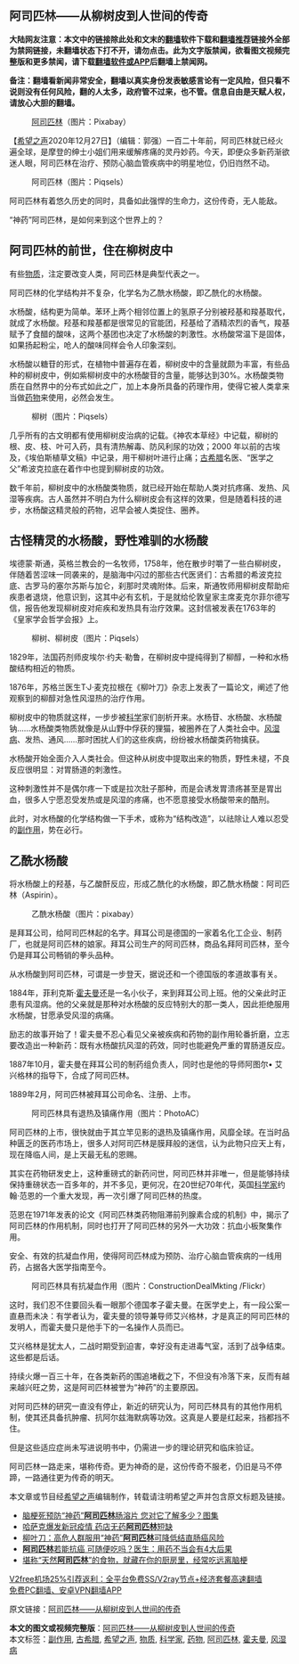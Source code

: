  <h2>阿司匹林——从柳树皮到人世间的传奇</h2> <p class="notice"><b>大陆网友注意：本文中的链接除此处和文末的<a href="https://github.com/bannedbook/fanqiang" >翻墙</a>软件下载和<a href="https://github.com/killgcd/justmysocks/blob/master/README.md">翻墙推荐</a>链接外全部为禁网链接，未翻墙状态下打不开，请勿点击。此为文字版禁闻，欲看图文视频完整版和更多禁闻，请下载<a href="https://github.com/bannedbook/fanqiang">翻墙软件或APP</a>后翻墙上禁闻网。</p><p>备注：翻墙看新闻非常安全，翻墙以真实身份发表敏感言论有一定风险，但只看不说则没有任何风险，翻的人太多，政府管不过来，也不管。信息自由是天赋人权，请放心大胆的翻墙。</b></p>  <div class="entry"> <figure><figcaption><a href="https://www.bannedbook.org/bnews/tag/%E9%98%BF%E5%8F%B8%E5%8C%B9%E6%9E%97/" class="st_tag internal_tag" rel="tag" title="标签 阿司匹林 下的日志">阿司匹林</a>（图片：Pixabay）</figcaption></figure> <p>【<span class='wp_keywordlink_affiliate'><a href="https://www.soundofhope.org" title="希望之声" target="_blank">希望之声</a></span>2020年12月27日】（编辑：郭强）一百二十年前，阿司匹林就已经火遍全球，是摩登的绅士小姐们用来缓解疼痛的灵丹妙药。今天，即便众多新药渐欲迷人眼，阿司匹林在治疗、预防心脑血管疾病中的明星地位，仍旧岿然不动。</p> <figure><figcaption>阿司匹林（图片：Piqsels）</figcaption></figure> <p>阿司匹林有着悠久历史的同时，具备如此强悍的生命力，这份传奇，无人能敌。</p> <p>“神药”阿司匹林，是如何来到这个世界上的？</p> <h2>阿司匹林的前世，住在柳树皮中</h2> <p>有些<a href="https://www.bannedbook.org/bnews/tag/%E7%89%A9%E8%B4%A8/" class="st_tag internal_tag" rel="tag" title="标签 物质 下的日志">物质</a>，注定要改变人类，阿司匹林是典型代表之一。</p> <p>阿司匹林的化学结构并不复杂，化学名为乙酰水杨酸，即乙酰化的水杨酸。</p> <p>水杨酸，结构更为简单。苯环上两个相邻位置上的氢原子分别被羟基和羧基取代，就成了水杨酸。羟基和羧基都是很常见的官能团，羟基给了酒精浓烈的香气，羧基赋予了食醋的酸味，这两个基团也决定了水杨酸的刺激性。水杨酸常温下是固体，如果扬起粉尘，呛人的酸味同样会令人印象深刻。</p> <p>水杨酸以糖苷的形式，在植物中普遍存在着，柳树皮中的含量就颇为丰富，有些品种的柳树皮中，例如紫柳树皮中的水杨酸苷的含量，能够达到30%。水杨酸类物质在自然界中的分布式如此之广，加上本身所具备的药理作用，使得它被人类拿来当做<a href="https://www.bannedbook.org/bnews/tag/%e8%8d%af%e7%89%a9/" class="st_tag internal_tag" rel="tag" title="标签 药物 下的日志">药物</a>来使用，必然会发生。</p> <figure><figcaption>柳树（图片：Piqsels）</figcaption></figure> <p>几乎所有的古文明都有使用柳树皮治病的记载。《神农本草经》中记载，柳树的根、皮、枝、叶可入药，具有清热解毒、防风利尿的功效；2000 年以前的古埃及，《埃伯斯植草文稿》中记录，用干柳树叶进行止痛；<a href="https://www.bannedbook.org/bnews/tag/%E5%8F%A4%E5%B8%8C%E8%85%8A/" class="st_tag internal_tag" rel="tag" title="标签 古希腊 下的日志">古希腊</a>名医、“医学之父”希波克拉底在着作中也提到柳树皮的功效。</p>  <p>数千年前，柳树皮中的水杨酸类物质，就已经开始在帮助人类对抗疼痛、发热、风湿等疾病。古人虽然并不明白为什么柳树皮会有这样的效果，但是随着科技的进步，水杨酸这精灵般的药物，迟早会被人类捉住、圈养。</p> <h2>古怪精灵的水杨酸，野性难驯的水杨酸</h2> <p>埃德蒙·斯通，英格兰教会的一名牧师，1758年，他在散步时嚼了一些白柳树皮，伴随着苦涩味一同袭来的，是脑海中闪过的那些古代医贤们：古希腊的希波克拉底、古罗马的塞尔苏斯与加仑，刹那时灵魂附体。后来，斯通牧师用柳树皮帮助疟疾患者退烧，他意识到，这其中必有玄机，于是就给伦敦皇家主席麦克尔菲尔德写信，报告他发现柳树皮对疟疾和发热具有治疗效果。这封信被发表在1763年的《皇家学会哲学会报》上。</p> <figure><figcaption>柳树、柳树皮（图片：Piqsels）</figcaption></figure> <p>1829年，法国药剂师皮埃尔·约夫·勒鲁，在柳树皮中提纯得到了柳醇，一种和水杨酸结构相近的物质。</p> <p>1876年，苏格兰医生T·J·麦克拉根在《柳叶刀》杂志上发表了一篇论文，阐述了他观察到的柳醇对急性风湿热的治疗作用。</p> <p>柳树皮中的物质就这样，一步步被<span class='wp_keywordlink'><a href="https://www.bannedbook.org/forum11/topic309.html" title="禁片：“科学”的棍子" target="_blank">科学</a></span>家们剖析开来。水杨苷、水杨酸、水杨酸钠……水杨酸类物质就像是从山野中俘获的狸猫，被圈养在了人类社会中。<a href="https://www.bannedbook.org/bnews/tag/%E9%A3%8E%E6%B9%BF%E7%97%85/" class="st_tag internal_tag" rel="tag" title="标签 风湿病 下的日志">风湿病</a>、发热、通风……那时困扰人们的这些疾病，纷纷被水杨酸类药物擒获。</p> <p>水杨酸开始全面介入人类社会。但这种从树皮中提取出来的物质，野性未褪，不良反应很明显：对胃肠道的刺激性。</p> <p>这种刺激性并不是偶尔疼一下或是拉次肚子那种，而是会诱发胃溃疡甚至是胃出血，很多人宁愿忍受发热或是风湿的疼痛，也不愿意接受水杨酸带来的酷刑。</p> <p>此时，对水杨酸的化学结构做一下手术，或称为“结构改造”，以祛除让人难以忍受的<a href="https://www.bannedbook.org/bnews/tag/%E5%89%AF%E4%BD%9C%E7%94%A8/" class="st_tag internal_tag" rel="tag" title="标签 副作用 下的日志">副作用</a>，势在必行。</p>  <h2>乙酰水杨酸</h2> <p>将水杨酸上的羟基，与乙酸酐反应，形成乙酰化的水杨酸，即乙酰水杨酸：阿司匹林（Aspirin）。</p> <figure><figcaption>乙酰水杨酸（图片：pixabay）</figcaption></figure> <p>是拜耳公司，给阿司匹林起的名字。拜耳公司是德国的一家着名化工企业、制药厂，也就是阿司匹林的娘家。拜耳公司生产的阿司匹林，商品名拜阿司匹林，至今仍是拜耳公司畅销的拳头品种。</p> <p>从水杨酸到阿司匹林，可谓是一步登天，据说还和一个德国版的孝道故事有关。</p> <p>1884年，菲利克斯·<a href="https://www.bannedbook.org/bnews/tag/%E9%9C%8D%E5%A4%AB%E6%9B%BC/" class="st_tag internal_tag" rel="tag" title="标签 霍夫曼 下的日志">霍夫曼</a>还是一名小伙子，来到拜耳公司上班。他的父亲此时正患有风湿病。他的父亲就是那种对水杨酸的反应特别大的那一类人，因此拒绝服用水杨酸，甘愿承受风湿的病痛。</p> <p>励志的故事开始了！霍夫曼不忍心看见父亲被疾病和药物的副作用轮番折磨，立志要改造出一种新药：既有水杨酸抗风湿的药效，同时也能避免严重的胃肠道反应。</p> <p>1887年10月，霍夫曼在拜耳公司的制药组负责人，同时也是他的导师阿图尔• 艾兴格林的指导下，合成了阿司匹林。</p> <p>1889年2月，阿司匹林被拜耳公司命名、注册、上市。</p> <figure><figcaption>阿司匹林具有退热及镇痛作用（图片：PhotoAC）</figcaption></figure> <p>阿司匹林的上市，很快就由于其立竿见影的退热及镇痛作用，风靡全球。在当时品种匮乏的医药市场上，很多人对阿司匹林是膜拜般的迷信，认为此物只应天上有，现在降临人间，是上天最无私的恩赐。</p>  <p>其实在药物研发史上，这种重磅式的新药问世，阿司匹林并非唯一，但是能够持续保持重磅状态一百多年的，并不多见，更何况，在20世纪70年代，英国<a href="https://www.bannedbook.org/bnews/tag/%e7%a7%91%e5%ad%a6%e5%ae%b6/" class="st_tag internal_tag" rel="tag" title="标签 科学家 下的日志">科学家</a>约翰·范恩的一个重大发现，再一次引爆了阿司匹林的热度。</p> <p>范恩在1971年发表的论文《阿司匹林类药物阻滞前列腺素合成的机制》中，揭示了阿司匹林的作用机制，同时也打开了阿司匹林的另外一大功效：抗血小板聚集作用。</p> <p>安全、有效的抗凝血作用，使得阿司匹林成为预防、治疗心脑血管疾病的一线用药，占据各大医学指南至今。</p> <figure><figcaption>阿司匹林具有抗凝血作用（图片：ConstructionDealMkting /Flickr）</figcaption></figure> <p>这时，我们忍不住要回头看一眼那个德国孝子霍夫曼。在医学史上，有一段公案一直悬而未决：有学者认为，霍夫曼的领导兼导师艾兴格林，才是真正的阿司匹林的发明人，而霍夫曼只是他手下的一名操作人员而已。</p> <p>艾兴格林是犹太人，二战时期受到迫害，幸好没有走进毒气室，活到了战争结束。这些都是后话。</p> <p>持续火爆一百三十年，在各类新药的围追堵截之下，不但没有冷落下来，反而有越来越兴旺之势，这是阿司匹林被誉为“神药”的主要原因。</p> <p>对阿司匹林的研究一直没有停止，新近的研究认为，阿司匹林具有的其他作用机制，使其还具备抗肿瘤、抗阿尔兹海默病等功效。这真是人要是红起来，挡都挡不住。</p> <p>但是这些适应症尚未写进说明书中，仍需进一步的理论研究和临床验证。</p>  <p>阿司匹林一路走来，堪称传奇。更为神奇的是，这份传奇不服老，仍旧是马不停蹄，一路通往更为传奇的明天。</p> <p>本文章或节目经<a href="https://www.bannedbook.org/bnews/tag/%e5%b8%8c%e6%9c%9b%e4%b9%8b%e5%a3%b0/" class="st_tag internal_tag" rel="tag" title="标签 希望之声 下的日志">希望之声</a>编辑制作，转载请注明希望之声并包含原文标题及链接。</p> <ul class='op-related-articles' title='相关阅读'> <li><a href='https://www.bannedbook.org/bnews/health/20201117/1432194.html' target='_blank'>脑梗死预防“神药”<b>阿司匹林</b>肠溶片 您对它了解多少？图集</a></li> <li><a href='https://www.bannedbook.org/bnews/ssgc/20200710/1358756.html' target='_blank'>哈萨克爆发新冠疫情     药店无药<b>阿司匹林</b>短缺</a></li> <li><a href='https://www.bannedbook.org/bnews/baitai/20200706/1356410.html' target='_blank'>柳叶刀：高危人群服用“神药”<b>阿司匹林</b>可降低结直肠癌风险</a></li> <li><a href='https://www.bannedbook.org/bnews/health/20200616/1345546.html' target='_blank'><b>阿司匹林</b>若能抗癌 可随便吃吗？医生：用药不当会有4大后果</a></li> <li><a href='https://www.bannedbook.org/bnews/comments/20200427/1320077.html' target='_blank'>堪称“天然<b>阿司匹林</b>”的食物，就藏在你的厨房里，经常吃远离脑梗</a></li> </ul> <p class="texttj"> <a href="https://www.bannedbook.org/forum23/topic22702.html" target="_blank">V2free机场25%引荐返利：全平台免费SS/V2ray节点+经济套餐高速翻墙</a><br/> <a href="https://github.com/bannedbook/fanqiang/wiki/%E7%A6%81%E9%97%BB%E7%BD%91%E5%AE%89%E5%8D%93%E7%BF%BB%E5%A2%99%E6%96%B0%E9%97%BBAPP" target="_blank">免费PC翻墙、安卓VPN翻墙APP</a></p><p>原文链接：<a class="src_link"  href="https://www.soundofhope.org/post/440911" target="_blank">阿司匹林——从柳树皮到人世间的传奇</a></p><a name='sharetosocial'></a>       <div><b>本文的图文或视频完整版</b>：<a href='https://www.bannedbook.org/bnews/comments/20201227/1455963.html'>阿司匹林——从柳树皮到人世间的传奇</a></div>  </div><!--END ENTRY--> <div class="postfooter"> <div>本文标签：<a href="https://www.bannedbook.org/bnews/tag/%E5%89%AF%E4%BD%9C%E7%94%A8/" rel="tag">副作用</a>, <a href="https://www.bannedbook.org/bnews/tag/%E5%8F%A4%E5%B8%8C%E8%85%8A/" rel="tag">古希腊</a>, <a href="https://www.bannedbook.org/bnews/tag/%e5%b8%8c%e6%9c%9b%e4%b9%8b%e5%a3%b0/" rel="tag">希望之声</a>, <a href="https://www.bannedbook.org/bnews/tag/%E7%89%A9%E8%B4%A8/" rel="tag">物质</a>, <a href="https://www.bannedbook.org/bnews/tag/%e7%a7%91%e5%ad%a6%e5%ae%b6/" rel="tag">科学家</a>, <a href="https://www.bannedbook.org/bnews/tag/%e8%8d%af%e7%89%a9/" rel="tag">药物</a>, <a href="https://www.bannedbook.org/bnews/tag/%E9%98%BF%E5%8F%B8%E5%8C%B9%E6%9E%97/" rel="tag">阿司匹林</a>, <a href="https://www.bannedbook.org/bnews/tag/%E9%9C%8D%E5%A4%AB%E6%9B%BC/" rel="tag">霍夫曼</a>, <a href="https://www.bannedbook.org/bnews/tag/%E9%A3%8E%E6%B9%BF%E7%97%85/" rel="tag">风湿病</a></div>  </div><!--END POSTFOOTER--> 
